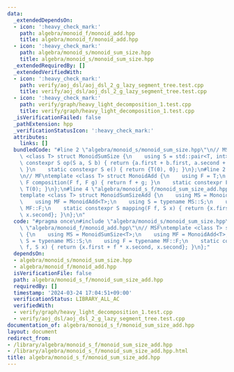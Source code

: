 ```yaml
---
data:
  _extendedDependsOn:
  - icon: ':heavy_check_mark:'
    path: algebra/monoid_f/monoid_add.hpp
    title: algebra/monoid_f/monoid_add.hpp
  - icon: ':heavy_check_mark:'
    path: algebra/monoid_s/monoid_sum_size.hpp
    title: algebra/monoid_s/monoid_sum_size.hpp
  _extendedRequiredBy: []
  _extendedVerifiedWith:
  - icon: ':heavy_check_mark:'
    path: verify/aoj_dsl/aoj_dsl_2_g_lazy_segment_tree.test.cpp
    title: verify/aoj_dsl/aoj_dsl_2_g_lazy_segment_tree.test.cpp
  - icon: ':heavy_check_mark:'
    path: verify/graph/heavy_light_decomposition_1.test.cpp
    title: verify/graph/heavy_light_decomposition_1.test.cpp
  _isVerificationFailed: false
  _pathExtension: hpp
  _verificationStatusIcon: ':heavy_check_mark:'
  attributes:
    links: []
  bundledCode: "#line 2 \"algebra/monoid_s/monoid_sum_size.hpp\"\n// MS\ntemplate\
    \ <class T> struct MonoidSumSize {\n    using S = std::pair<T, int>;\n    static\
    \ constexpr S op(S a, S b) { return {a.first + b.first, a.second + b.second};\
    \ }\n    static constexpr S e() { return {T(0), 0}; }\n};\n#line 2 \"algebra/monoid_f/monoid_add.hpp\"\
    \n// MF\ntemplate <class T> struct MonoidAdd {\n    using F = T;\n    static constexpr\
    \ F composition(F f, F g) { return f + g; }\n    static constexpr F id() { return\
    \ T(0); }\n};\n#line 4 \"algebra/monoid_s_f/monoid_sum_size_add.hpp\"\n// MSF\n\
    template <class T> struct MonoidSumSizeAdd {\n    using MS = MonoidSumSize<T>;\n\
    \    using MF = MonoidAdd<T>;\n    using S = typename MS::S;\n    using F = typename\
    \ MF::F;\n    static constexpr S mapping(F f, S x) { return {x.first + f * x.second,\
    \ x.second}; }\n};\n"
  code: "#pragma once\n#include \"algebra/monoid_s/monoid_sum_size.hpp\"\n#include\
    \ \"algebra/monoid_f/monoid_add.hpp\"\n// MSF\ntemplate <class T> struct MonoidSumSizeAdd\
    \ {\n    using MS = MonoidSumSize<T>;\n    using MF = MonoidAdd<T>;\n    using\
    \ S = typename MS::S;\n    using F = typename MF::F;\n    static constexpr S mapping(F\
    \ f, S x) { return {x.first + f * x.second, x.second}; }\n};"
  dependsOn:
  - algebra/monoid_s/monoid_sum_size.hpp
  - algebra/monoid_f/monoid_add.hpp
  isVerificationFile: false
  path: algebra/monoid_s_f/monoid_sum_size_add.hpp
  requiredBy: []
  timestamp: '2024-03-24 17:04:51+09:00'
  verificationStatus: LIBRARY_ALL_AC
  verifiedWith:
  - verify/graph/heavy_light_decomposition_1.test.cpp
  - verify/aoj_dsl/aoj_dsl_2_g_lazy_segment_tree.test.cpp
documentation_of: algebra/monoid_s_f/monoid_sum_size_add.hpp
layout: document
redirect_from:
- /library/algebra/monoid_s_f/monoid_sum_size_add.hpp
- /library/algebra/monoid_s_f/monoid_sum_size_add.hpp.html
title: algebra/monoid_s_f/monoid_sum_size_add.hpp
---
```

